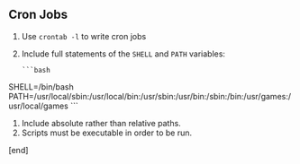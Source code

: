 ## Cron Jobs

 1. Use `crontab -l` to write cron jobs
 1. Include full statements of the `SHELL` and `PATH` variables:

        ```bash
SHELL=/bin/bash
PATH=/usr/local/sbin:/usr/local/bin:/usr/sbin:/usr/bin:/sbin:/bin:/usr/games:/usr/local/games
        ```

 1. Include absolute rather than relative paths.
 1. Scripts must be executable in order to be run.

[end]
